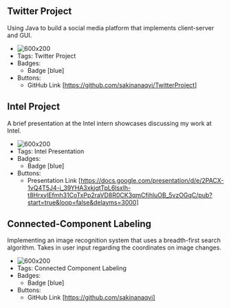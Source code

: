 ## Twitter Project
Using Java to build a social media platform that implements client-server and GUI. 
- ![600x200](https://www.cloviscollege.edu/_uploaded-files/_images/common/logos/twitter-600x200.png)
- Tags: Twitter Project
- Badges:
  - Badge [blue]
- Buttons:
  - GitHub Link [https://github.com/sakinanaqvi/TwitterProject]
    
## Intel Project
A brief presentation at the Intel intern showcases discussing my work at Intel.
- ![600x200](https://logodownload.org/wp-content/uploads/2014/04/intel-logo-1-1.png)
- Tags: Intel Presentation
- Badges:
  - Badge [blue]
- Buttons:
  - Presentation Link [https://docs.google.com/presentation/d/e/2PACX-1vQ4T5J4-i_39YHA3xkjqtTpL6lsxlh-t8HrxylEfmh31CoTxPp2raVD8R0CK3qmCfihluOB_5vzOGqC/pub?start=true&loop=false&delayms=3000]
  
## Connected-Component Labeling
Implementing an image recognition system that uses a breadth-first search algorithm. Takes in user input regarding the coordinates on image changes.
- ![600x200](https://miro.medium.com/v2/resize:fit:1400/1*MKsIVqh6j1dHo5-gob9EZQ.png)
- Tags: Connected Component Labeling
- Badges:
  - Badge [blue]
- Buttons:
  - GitHub Link [https://github.com/sakinanaqvi]
